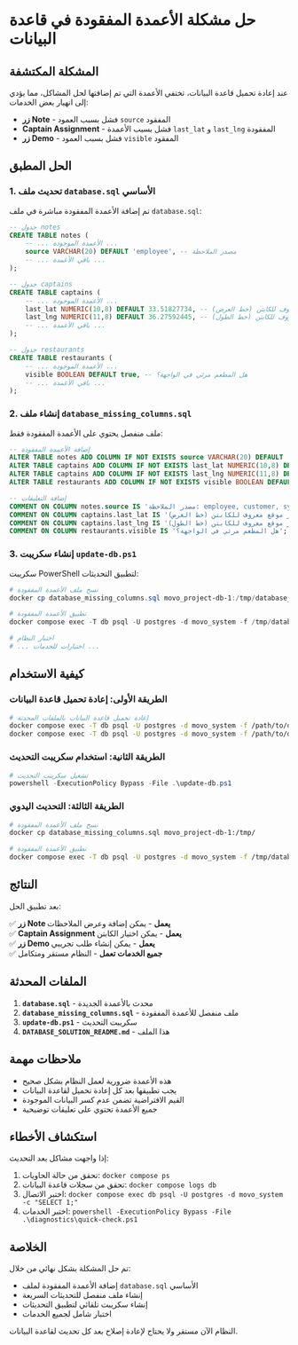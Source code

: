 # حل مشكلة الأعمدة المفقودة في قاعدة البيانات

## المشكلة المكتشفة
عند إعادة تحميل قاعدة البيانات، تختفي الأعمدة التي تم إضافتها لحل المشاكل، مما يؤدي إلى انهيار بعض الخدمات:

- **زر Note** - فشل بسبب العمود `source` المفقود
- **Captain Assignment** - فشل بسبب الأعمدة `last_lat` و `last_lng` المفقودة  
- **زر Demo** - فشل بسبب العمود `visible` المفقود

## الحل المطبق

### 1. تحديث ملف `database.sql` الأساسي
تم إضافة الأعمدة المفقودة مباشرة في ملف `database.sql`:

```sql
-- جدول notes
CREATE TABLE notes (
    -- ... الأعمدة الموجودة ...
    source VARCHAR(20) DEFAULT 'employee', -- مصدر الملاحظة
    -- ... باقي الأعمدة ...
);

-- جدول captains  
CREATE TABLE captains (
    -- ... الأعمدة الموجودة ...
    last_lat NUMERIC(10,8) DEFAULT 33.51827734, -- آخر موقع معروف للكابتن (خط العرض)
    last_lng NUMERIC(11,8) DEFAULT 36.27592445, -- آخر موقع معروف للكابتن (خط الطول)
    -- ... باقي الأعمدة ...
);

-- جدول restaurants
CREATE TABLE restaurants (
    -- ... الأعمدة الموجودة ...
    visible BOOLEAN DEFAULT true, -- هل المطعم مرئي في الواجهة؟
    -- ... باقي الأعمدة ...
);
```

### 2. إنشاء ملف `database_missing_columns.sql`
ملف منفصل يحتوي على الأعمدة المفقودة فقط:

```sql
-- إضافة الأعمدة المفقودة
ALTER TABLE notes ADD COLUMN IF NOT EXISTS source VARCHAR(20) DEFAULT 'employee';
ALTER TABLE captains ADD COLUMN IF NOT EXISTS last_lat NUMERIC(10,8) DEFAULT 33.51827734;
ALTER TABLE captains ADD COLUMN IF NOT EXISTS last_lng NUMERIC(11,8) DEFAULT 36.27592445;
ALTER TABLE restaurants ADD COLUMN IF NOT EXISTS visible BOOLEAN DEFAULT true;

-- إضافة التعليقات
COMMENT ON COLUMN notes.source IS 'مصدر الملاحظة: employee, customer, system, ai';
COMMENT ON COLUMN captains.last_lat IS 'آخر موقع معروف للكابتن (خط العرض)';
COMMENT ON COLUMN captains.last_lng IS 'آخر موقع معروف للكابتن (خط الطول)';
COMMENT ON COLUMN restaurants.visible IS 'هل المطعم مرئي في الواجهة؟';
```

### 3. إنشاء سكريبت `update-db.ps1`
سكريبت PowerShell لتطبيق التحديثات:

```powershell
# نسخ ملف الأعمدة المفقودة
docker cp database_missing_columns.sql movo_project-db-1:/tmp/database_missing_columns.sql

# تطبيق الأعمدة المفقودة
docker compose exec -T db psql -U postgres -d movo_system -f /tmp/database_missing_columns.sql

# اختبار النظام
# ... اختبارات للخدمات ...
```

## كيفية الاستخدام

### الطريقة الأولى: إعادة تحميل قاعدة البيانات
```bash
# إعادة تحميل قاعدة البيانات بالملفات المحدثة
docker compose exec -T db psql -U postgres -d movo_system -f /path/to/database.sql
docker compose exec -T db psql -U postgres -d movo_system -f /path/to/data.sql
```

### الطريقة الثانية: استخدام سكريبت التحديث
```powershell
# تشغيل سكريبت التحديث
powershell -ExecutionPolicy Bypass -File .\update-db.ps1
```

### الطريقة الثالثة: التحديث اليدوي
```bash
# نسخ ملف الأعمدة المفقودة
docker cp database_missing_columns.sql movo_project-db-1:/tmp/

# تطبيق الأعمدة المفقودة
docker compose exec -T db psql -U postgres -d movo_system -f /tmp/database_missing_columns.sql
```

## النتائج

بعد تطبيق الحل:

✅ **زر Note يعمل** - يمكن إضافة وعرض الملاحظات  
✅ **Captain Assignment يعمل** - يمكن اختيار الكابتن  
✅ **زر Demo يعمل** - يمكن إنشاء طلب تجريبي  
✅ **جميع الخدمات تعمل** - النظام مستقر ومتكامل  

## الملفات المحدثة

1. **`database.sql`** - محدث بالأعمدة الجديدة
2. **`database_missing_columns.sql`** - ملف منفصل للأعمدة المفقودة
3. **`update-db.ps1`** - سكريبت التحديث
4. **`DATABASE_SOLUTION_README.md`** - هذا الملف

## ملاحظات مهمة

- هذه الأعمدة ضرورية لعمل النظام بشكل صحيح
- يجب تطبيقها بعد كل إعادة تحميل لقاعدة البيانات
- القيم الافتراضية تضمن عدم كسر البيانات الموجودة
- جميع الأعمدة تحتوي على تعليقات توضيحية

## استكشاف الأخطاء

إذا واجهت مشاكل بعد التحديث:

1. تحقق من حالة الحاويات: `docker compose ps`
2. تحقق من سجلات قاعدة البيانات: `docker compose logs db`
3. اختبر الاتصال: `docker compose exec db psql -U postgres -d movo_system -c "SELECT 1;"`
4. اختبر الخدمات: `powershell -ExecutionPolicy Bypass -File .\diagnostics\quick-check.ps1`

## الخلاصة

تم حل المشكلة بشكل نهائي من خلال:
- إضافة الأعمدة المفقودة لملف `database.sql` الأساسي
- إنشاء ملف منفصل للتحديثات السريعة
- إنشاء سكريبت تلقائي لتطبيق التحديثات
- اختبار شامل لجميع الخدمات

النظام الآن مستقر ولا يحتاج لإعادة إصلاح بعد كل تحديث لقاعدة البيانات.
